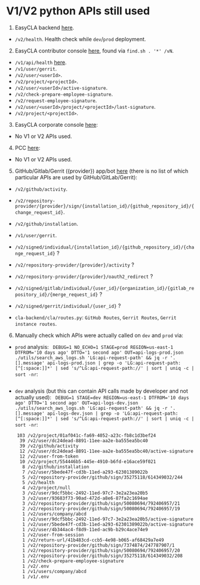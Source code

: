 # V1/V2 python APIs still used

1. EasyCLA backend [here](https://github.com/linuxfoundation/easycla/blob/main/.github/workflows/deploy-prod.yml#L127).
- `/v2/health`. Health check while `dev`/`prod` deployment.

2. EasyCLA contributor console [here](https://github.com/communitybridge/easycla-contributor-console/blob/main/src/app/core/services/cla-contributor.service.ts), found via `` find.sh . '*' /vN ``.
- `/v1/api/health` [here](https://github.com/communitybridge/easycla-contributor-console/blob/main/test/functional/cypress/integration/api-tests/health-check.spec.ts#L4).
- `/v1/user/gerrit`.
- `/v2/user/<userId>`.
- `/v2/project/<projectId>`.
- `/v2/user/<userId>/active-signature`.
- `/v2/check-prepare-employee-signature`.
- `/v2/request-employee-signature`.
- `/v2/user/<userId>/project/<projectId>/last-signature`.
- `/v2/project/<projectId>`.

3. EasyCLA corporate console [here](https://github.com/LF-Engineering/lfx-corp-cla-console/blob/main/backend/src/data/cla-api.ts):
- No V1 or V2 APIs used.

4. PCC [here](https://github.com/linuxfoundation/lfx-pcc/blob/main/apps/v1-backend/src/modules/cla-services/model/index.ts):
- No V1 or V2 APIs used.

5. GitHub/Gitlab/Gerrit ({provider}) app/bot [here]() (there is no list of which particular APIs are used by GitHub/GitLab/Gerrit):
- `/v2/github/activity`.
- `/v2/repository-provider/{provider}/sign/{installation_id}/{github_repository_id}/{change_request_id}`.
- `/v2/github/installation`.
- `/v1/user/gerrit`.

- `/v2/signed/individual/{installation_id}/{github_repository_id}/{change_request_id}` ?
- `/v2/repository-provider/{provider}/activity` ?
- `/v2/repository-provider/{provider}/oauth2_redirect` ?
- `/v2/signed/gitlab/individual/{user_id}/{organization_id}/{gitlab_repository_id}/{merge_request_id}` ?
- `/v2/signed/gerrit/individual/{user_id}` ?
- `cla-backend/cla/routes.py`: `GitHub Routes`, `Gerrit Routes`, `Gerrit instance routes`.

6. Manually check which APIs were actually called on `dev` and `prod` via:
- `prod` analysis: `` DEBUG=1 NO_ECHO=1 STAGE=prod REGION=us-east-1 DTFROM='10 days ago' DTTO='1 second ago' OUT=api-logs-prod.json ./utils/search_aws_logs.sh 'LG:api-request-path' && jq -r '.[].message' api-logs-prod.json | grep -o 'LG:api-request-path:[^[:space:]]*' | sed 's/^LG:api-request-path://' | sort | uniq -c | sort -nr``:
```
```
- `dev` analysis (but this can contain API calls made by developer and not actually used): `` DEBUG=1 STAGE=dev REGION=us-east-1 DTFROM='10 days ago' DTTO='1 second ago' OUT=api-logs-dev.json ./utils/search_aws_logs.sh 'LG:api-request-path' && jq -r '.[].message' api-logs-dev.json | grep -o 'LG:api-request-path:[^[:space:]]*' | sed 's/^LG:api-request-path://' | sort | uniq -c | sort -nr``:
```
    103 /v2/project/01af041c-fa69-4052-a23c-fb8c1d3bef24
     39 /v2/user/dc24dead-8891-11ee-aa2e-ba555ea5bc40
     39 /v2/github/activity
     12 /v2/user/dc24dead-8891-11ee-aa2e-ba555ea5bc40/active-signature
     12 /v2/user-from-token
     10 /v2/project/554446b5-445e-4910-b6fd-e16ace59f021
      8 /v2/github/installation
      7 /v2/user/5bede47f-cd3b-11ed-a293-62301389022b
      5 /v2/repository-provider/github/sign/35275118/614349032/244
      5 /v2/health
      4 /v2/project/null
      3 /v2/user/9dcf5bbc-2492-11ed-97c7-3e2a23ea20b5
      3 /v2/user/93683f73-90ad-472d-a8e6-87fa2c1694ae
      3 /v2/repository-provider/github/sign/50080694/792406957/21
      2 /v2/repository-provider/github/sign/50080694/792406957/19
      1 /v2/users/company/abcd
      1 /v2/user/9dcf5bbc-2492-11ed-97c7-3e2a23ea20b5/active-signature
      1 /v2/user/5bede47f-cd3b-11ed-a293-62301389022b/active-signature
      1 /v2/user/4b344ac4-f8d9-11ed-ac9b-b29c4ace74e9
      1 /v2/user-from-session
      1 /v2/return-url/41b483cd-ccb5-4e98-b065-af68429a7e49
      1 /v2/repository-provider/github/sign/7374874/247787907/1
      1 /v2/repository-provider/github/sign/50080694/792406957/20
      1 /v2/repository-provider/github/sign/35275118/614349032/208
      1 /v2/check-prepare-employee-signature
      1 /v2/.env
      1 /v1/users/company/abcd
      1 /v1/.env
```
